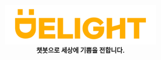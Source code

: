<br/>
<br/>
<div align="center">
<img src="https://raw.githubusercontent.com/Delight-Studio/.github/main/assets/delight.png" width="400px">
<br/><b><big>챗봇으로 세상에 기쁨을 전합니다.</big></b>
</div>
<br/>
<br/>
